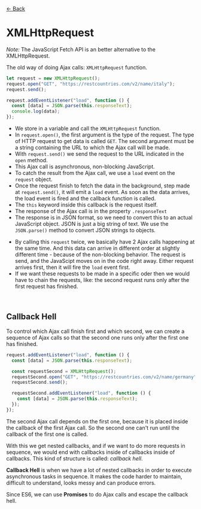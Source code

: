 [&larr; Back](./README.md)

# XMLHttpRequest

_Note:_ The JavaScript Fetch API is an better alternative to the XMLHttpRequest.

The old way of doing Ajax calls: `XMLHttpRequest` function.

```js
let request = new XMLHttpRequest();
request.open("GET", "https://restcountries.com/v2/name/italy");
request.send();

request.addEventListener("load", function () {
  const [data] = JSON.parse(this.responseText);
  console.log(data);
});
```

- We store in a variable and call the `XMLHttpRequest` function.
- In `request.open()`, the first argument is the type of the request. The type of HTTP request to get data is called `GET`. The second argument must be a string containing the URL to which the Ajax call will be made.
- With `request.send()` we send the request to the URL indicated in the `open` method.
- This Ajax call is asynchronous, non-blocking JavaScript.
- To catch the result from the Ajax call, we use a `load` event on the `request` object.
- Once the request finish to fetch the data in the background, step made at `request.send()`, it will emit a `load` event. As soon as the data arrives, the load event is fired and the callback function is called.
- The `this` keyword inside this callback is the request itself.
- The response of the Ajax call is in the property `.responseText`
- The response is in JSON format, so we need to convert this to an actual JavaScript object. JSON is just a big string of text. We use the `JSON.parse()` method to convert JSON strings to objects.

<div></div>

- By calling this `request` twice, we basically have 2 Ajax calls happening at the same time. And this data can arrive in different order at slightly different time - because of the non-blocking behavior. The request is send, and the JavaScipt moves on in the code right away. Either request arrives first, then it will fire the `load` event first.
- If we want these requests to be made in a specific oder then we would have to chain the requests, like: the second request runs only after the first request has finished.

<br>

## Callback Hell

To control which Ajax call finish first and which second, we can create a sequence of Ajax calls so that the second one runs only after the first one has finished.

```js
request.addEventListener("load", function () {
  const [data] = JSON.parse(this.responseText);

  const requestSecond = XMLHttpRequest();
  requestSecond.open("GET", "https://restcountries.com/v2/name/germany");
  requestSecond.send();

  requestSecond.addEventListener("load", function () {
    const [data] = JSON.parse(this.responseText);
  });
});
```

The second Ajax call depends on the first one, because it is placed inside the callback of the first Ajax call. So the second one can't run until the callback of the first one is called.

With this we get nested callbacks, and if we want to do more requests in sequence, we would end with callbacks inside of callbacks inside of callbacks. This kind of structure is called: _callback hell_.

**Callback Hell** is when we have a lot of nested callbacks in order to execute asynchronous tasks in sequence. It makes the code harder to maintain, difficult to understand, looks messy and can produce errors.

Since ES6, we can use **Promises** to do Ajax calls and escape the callback hell.

<br>
